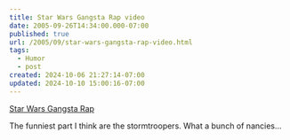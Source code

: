 ```yaml
---
title: Star Wars Gangsta Rap video
date: 2005-09-26T14:34:00.000-07:00
published: true
url: /2005/09/star-wars-gangsta-rap-video.html
tags:
  - Humor
  - post
created: 2024-10-06 21:27:14-07:00
updated: 2024-10-10 15:00:16-07:00
---
```


[Star Wars Gangsta Rap](https://www.shockwave.com/af/content/gangsta_rap)  
  
The funniest part I think are the stormtroopers. What a bunch of nancies...